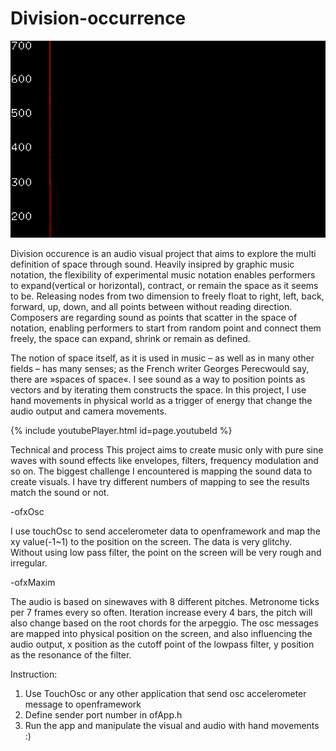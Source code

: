 # Division-occurrence
![Image](cover.gif)

Division occurence is an audio visual project that aims to explore the multi definition of space through sound. Heavily insipred by graphic music notation, the flexibility of experimental music notation enables performers to expand(vertical or horizontal), contract, or remain the space as it seems to be. Releasing nodes from two dimension to freely float to right, left, back, forward, up, down, and all points between without reading direction. Composers are regarding sound as points that scatter in the space of notation, enabling performers to start from random point and connect them freely, the space can expand, shrink or remain as defined.

The notion of space itself, as it is used in music – as well as in many other fields – has many senses; as the French writer Georges Perecwould say, there are »spaces of space«.
I see sound as a way to position points as vectors and by iterating them constructs the space. In this project, I use hand movements in physical world as a trigger of energy that change the audio output and camera movements.

{% include youtubePlayer.html id=page.youtubeId %}

Technical and process
This project aims to create music only with pure sine waves with sound effects like envelopes, filters, frequency modulation and so on. The biggest challenge I encountered is mapping the sound data to create visuals. I have try different numbers of mapping to see the results match the sound or not.

-ofxOsc

I use touchOsc to send accelerometer data to openframework and map the xy value(-1~1) to the position on the screen. The data is very glitchy. Without using low pass filter, the point on the screen will be very rough and irregular.

-ofxMaxim

The audio is based on sinewaves with 8 different pitches. Metronome ticks per 7 frames every so often. Iteration increase every 4 bars, the pitch will also change based on the root chords for the arpeggio. The osc messages are mapped into physical position on the screen, and also influencing the audio output, x position as the cutoff point of the lowpass filter, y position as the resonance of the filter.

Instruction:

1. Use TouchOsc or any other application that send osc accelerometer message to openframework
2. Define sender port number in ofApp.h 
3. Run the app and manipulate the visual and audio with hand movements :)
